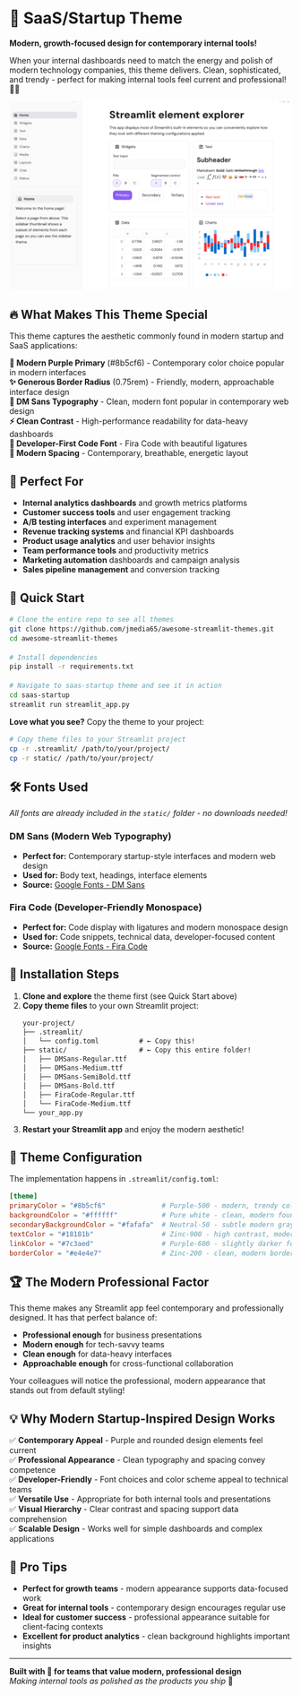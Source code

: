 # 🚀 SaaS/Startup Theme

**Modern, growth-focused design for contemporary internal tools!**

When your internal dashboards need to match the energy and polish of modern technology companies, this theme delivers. Clean, sophisticated, and trendy - perfect for making internal tools feel current and professional! 💜✨

![SaaS/Startup Theme](saas-startup.png)

## 🔥 What Makes This Theme Special

This theme captures the aesthetic commonly found in modern startup and SaaS applications:

**💜 Modern Purple Primary** (#8b5cf6) - Contemporary color choice popular in modern interfaces  
**✨ Generous Border Radius** (0.75rem) - Friendly, modern, approachable interface design  
**🎯 DM Sans Typography** - Clean, modern font popular in contemporary web design  
**⚡ Clean Contrast** - High-performance readability for data-heavy dashboards  
**🔮 Developer-First Code Font** - Fira Code with beautiful ligatures  
**🌟 Modern Spacing** - Contemporary, breathable, energetic layout

## 🎯 Perfect For

- **Internal analytics dashboards** and growth metrics platforms
- **Customer success tools** and user engagement tracking
- **A/B testing interfaces** and experiment management
- **Revenue tracking systems** and financial KPI dashboards
- **Product usage analytics** and user behavior insights
- **Team performance tools** and productivity metrics
- **Marketing automation** dashboards and campaign analysis
- **Sales pipeline management** and conversion tracking

## 🚀 Quick Start

```bash
# Clone the entire repo to see all themes
git clone https://github.com/jmedia65/awesome-streamlit-themes.git
cd awesome-streamlit-themes

# Install dependencies
pip install -r requirements.txt

# Navigate to saas-startup theme and see it in action
cd saas-startup
streamlit run streamlit_app.py
```

**Love what you see?** Copy the theme to your project:

```bash
# Copy theme files to your Streamlit project
cp -r .streamlit/ /path/to/your/project/
cp -r static/ /path/to/your/project/
```

## 🛠️ Fonts Used

_All fonts are already included in the `static/` folder - no downloads needed!_

### DM Sans (Modern Web Typography)

- **Perfect for:** Contemporary startup-style interfaces and modern web design
- **Used for:** Body text, headings, interface elements
- **Source:** [Google Fonts - DM Sans](https://fonts.google.com/specimen/DM+Sans)

### Fira Code (Developer-Friendly Monospace)

- **Perfect for:** Code display with ligatures and modern monospace design
- **Used for:** Code snippets, technical data, developer-focused content
- **Source:** [Google Fonts - Fira Code](https://fonts.google.com/specimen/Fira+Code)

## 📁 Installation Steps

1. **Clone and explore** the theme first (see Quick Start above)
2. **Copy theme files** to your own Streamlit project:
   ```
   your-project/
   ├── .streamlit/
   │   └── config.toml          # ← Copy this!
   ├── static/                  # ← Copy this entire folder!
   │   ├── DMSans-Regular.ttf
   │   ├── DMSans-Medium.ttf
   │   ├── DMSans-SemiBold.ttf
   │   ├── DMSans-Bold.ttf
   │   ├── FiraCode-Regular.ttf
   │   └── FiraCode-Medium.ttf
   └── your_app.py
   ```
3. **Restart your Streamlit app** and enjoy the modern aesthetic!

## 🎨 Theme Configuration

The implementation happens in `.streamlit/config.toml`:

```toml
[theme]
primaryColor = "#8b5cf6"              # Purple-500 - modern, trendy color choice
backgroundColor = "#ffffff"           # Pure white - clean, modern foundation
secondaryBackgroundColor = "#fafafa"  # Neutral-50 - subtle modern gray
textColor = "#18181b"                 # Zinc-900 - high contrast, modern
linkColor = "#7c3aed"                 # Purple-600 - slightly darker for links
borderColor = "#e4e4e7"               # Zinc-200 - clean, modern borders
```

## 🏆 The Modern Professional Factor

This theme makes any Streamlit app feel contemporary and professionally designed. It has that perfect balance of:

- **Professional enough** for business presentations
- **Modern enough** for tech-savvy teams
- **Clean enough** for data-heavy interfaces
- **Approachable enough** for cross-functional collaboration

Your colleagues will notice the professional, modern appearance that stands out from default styling!

## 💡 Why Modern Startup-Inspired Design Works

✅ **Contemporary Appeal** - Purple and rounded design elements feel current  
✅ **Professional Appearance** - Clean typography and spacing convey competence  
✅ **Developer-Friendly** - Font choices and color scheme appeal to technical teams  
✅ **Versatile Use** - Appropriate for both internal tools and presentations  
✅ **Visual Hierarchy** - Clear contrast and spacing support data comprehension  
✅ **Scalable Design** - Works well for simple dashboards and complex applications

## 🎯 Pro Tips

- **Perfect for growth teams** - modern appearance supports data-focused work
- **Great for internal tools** - contemporary design encourages regular use
- **Ideal for customer success** - professional appearance suitable for client-facing contexts
- **Excellent for product analytics** - clean background highlights important insights

---

**Built with 🚀 for teams that value modern, professional design**  
_Making internal tools as polished as the products you ship_ 💜
